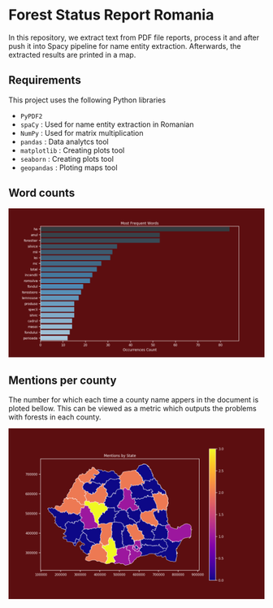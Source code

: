 # Forest Status Report Romania

In this repository, we extract text from PDF file reports, process it and after push it into Spacy pipeline for name entity extraction.
Afterwards, the extracted results are printed in a map.

## Requirements

This project uses the following Python libraries

* `PyPDF2`
* `spaCy` : Used for name entity extraction in Romanian
* `NumPy` : Used for matrix multiplication
* `pandas` : Data analytcs tool
* `matplotlib` : Creating plots tool
* `seaborn` : Creating plots tool
* `geopandas` : Ploting maps tool

## Word counts

![States Count](./scripts/images/words_counts.png)

## Mentions per county

The number for which each time a county name appers in the document is ploted bellow. This can be viewed as a metric which outputs the problems with forests in each county.

![States Count](./scripts/images/map_2017.png)
